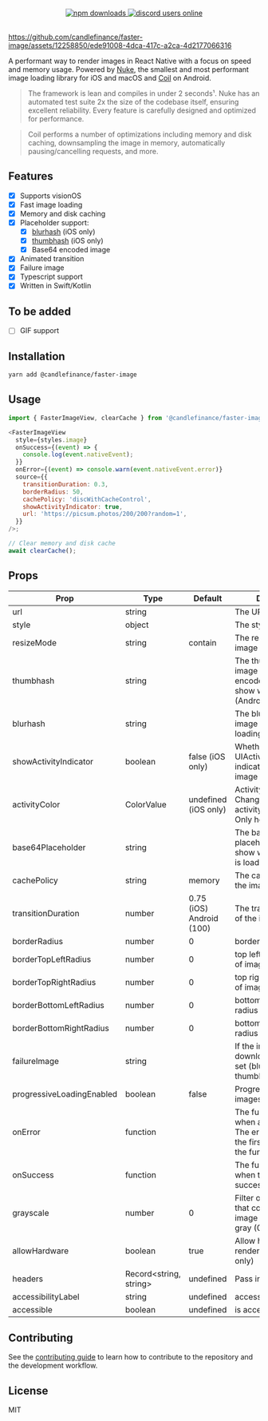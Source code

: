 <br/>
<div align="center">
 <a href="https://www.npmjs.com/package/@candlefinance%2Ffaster-image">
  <img src="https://img.shields.io/npm/dm/@candlefinance%2Ffaster-image" alt="npm downloads" />
</a>
  <a alt="discord users online" href="https://discord.gg/qnAgjxhg6n"
  target="_blank"
  rel="noopener noreferrer">
    <img alt="discord users online" src="https://img.shields.io/discord/986610142768406548?label=Discord&logo=discord&logoColor=white&cacheSeconds=3600"/>
  </a>
</div>

<br/>

https://github.com/candlefinance/faster-image/assets/12258850/ede91008-4dca-417c-a2ca-4d2177066316

A performant way to render images in React Native with a focus on speed and memory usage. Powered by [Nuke](https://github.com/kean/nuke), the smallest and most performant image loading library for iOS and macOS and [Coil](https://github.com/coil-kt/coil) on Android.

> The framework is lean and compiles in under 2 seconds¹. Nuke has an automated test suite 2x the size of the codebase itself, ensuring excellent reliability. Every feature is carefully designed and optimized for performance.

> Coil performs a number of optimizations including memory and disk caching, downsampling the image in memory, automatically pausing/cancelling requests, and more.

## Features

- [x] Supports visionOS
- [x] Fast image loading
- [x] Memory and disk caching
- [x] Placeholder support:
  - [x] [blurhash](https://github.com/woltapp/blurhash) (iOS only)
  - [x] [thumbhash](https://github.com/evanw/thumbhash) (iOS only)
  - [x] Base64 encoded image
- [x] Animated transition
- [x] Failure image
- [x] Typescript support
- [x] Written in Swift/Kotlin

## To be added

- [ ] GIF support


## Installation

```sh
yarn add @candlefinance/faster-image
```

## Usage

```js
import { FasterImageView, clearCache } from '@candlefinance/faster-image';

<FasterImageView
  style={styles.image}
  onSuccess={(event) => {
    console.log(event.nativeEvent);
  }}
  onError={(event) => console.warn(event.nativeEvent.error)}
  source={{
    transitionDuration: 0.3,
    borderRadius: 50,
    cachePolicy: 'discWithCacheControl',
    showActivityIndicator: true,
    url: 'https://picsum.photos/200/200?random=1',
  }}
/>;

// Clear memory and disk cache
await clearCache();
```

## Props

| Prop                      | Type                   | Default                  | Description                                                                                          |
| ------------------------- | ---------------------- | ------------------------ | ---------------------------------------------------------------------------------------------------- |
| url                       | string                 |                          | The URL of the image                                                                                 |
| style                     | object                 |                          | The style of the image                                                                               |
| resizeMode                | string                 | contain                  | The resize mode of the image                                                                         |
| thumbhash                 | string                 |                          | The thumbhash of the image as a base64 encoded string to show while loading (Android not tested)     |
| blurhash                  | string                 |                          | The blurhash of the image to show while loading (iOS only)                                           |
| showActivityIndicator     | boolean                | false (iOS only)         | Whether to show the UIActivityIndicatorView indicator when the image is loading   
| activityColor             | ColorValue             | undefined (iOS only)     | Activity indicator color. Changed default activity indicator color. Only hex supported     |
| base64Placeholder         | string                 |                          | The base64 encoded placeholder image to show while the image is loading                              |
| cachePolicy               | string                 | memory                   | The cache policy of the image                                                                        |
| transitionDuration        | number                 | 0.75 (iOS) Android (100) | The transition duration of the image                                                                 |
| borderRadius              | number                 | 0                        | border radius of image                                                                               |
| borderTopLeftRadius       | number                 | 0                        | top left border radius of image                                                                      |
| borderTopRightRadius      | number                 | 0                        | top right border radius of image                                                                     |
| borderBottomLeftRadius    | number                 | 0                        | bottom left border radius of image                                                                   |
| borderBottomRightRadius   | number                 | 0                        | bottom right border radius of image                                                                  |
| failureImage              | string                 |                          | If the image fails to download this will be set (blurhash, thumbhash, base64)                        |
| progressiveLoadingEnabled | boolean                | false                    | Progressively load images (iOS only)                                                                 |
| onError                   | function               |                          | The function to call when an error occurs. The error is passed as the first argument of the function |
| onSuccess                 | function               |                          | The function to call when the image is successfully loaded                                           |
| grayscale                 | number                 | 0                        | Filter or transformation that converts the image into shades of gray (0-1).                          |
| allowHardware             | boolean                | true                     | Allow hardware rendering (Android only)                                                              |
| headers                   | Record<string, string> | undefined                | Pass in headers                                                                                      |
| accessibilityLabel        | string                 | undefined                | accessibility label                                                                                  |
| accessible                | boolean                | undefined                | is accessible                                                                                        |

## Contributing

See the [contributing guide](CONTRIBUTING.md) to learn how to contribute to the repository and the development workflow.

## License

MIT
